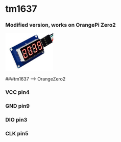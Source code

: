 # tm1637
### Modified version, works on OrangePi Zero2 
![Example](https://github.com/fandreyf/tm1637/blob/main/img/tm1637.jpg)

###tm1637 --> OrangeZero2
###  VCC        pin4
###  GND        pin9
###  DIO        pin3
###  CLK        pin5
